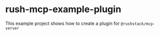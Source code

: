 # rush-mcp-example-plugin

This example project shows how to create a plugin for `@rushstack/mcp-server`
